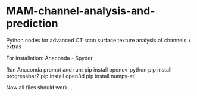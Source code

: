 # MAM-channel-analysis-and-prediction
Python codes for advanced CT scan surface texture analysis of channels + extras

For installation:
Anaconda - Spyder

Run Anaconda prompt and run:
pip install opencv-python
pip install progressbar2
pip install open3d
pip install numpy-stl

Now all files should work...
